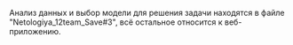 Анализ данных и выбор модели для решения задачи находятся в файле "Netologiya_12team_Save#3", всё остальное относится к веб-приложению.
